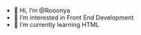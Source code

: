 - 👋 Hi, I’m @Rooonya
- 👀 I’m interested in Front End Development
- 🌱 I’m currently learning HTML
<!---
Rooonya/Rooonya is a ✨ special ✨ repository because its `README.md` (this file) appears on your GitHub profile.
You can click the Preview link to take a look at your changes.
--->
